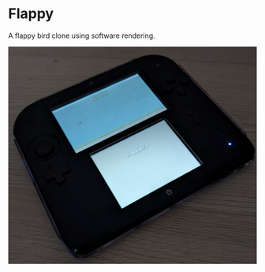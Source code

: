 # Flappy

A flappy bird clone using software rendering.


![2DS Showing the Sample Running](https://github.com/GasInfinity/zitrus/blob/main/docs/images/2ds-flappy.jpg?raw=true)
